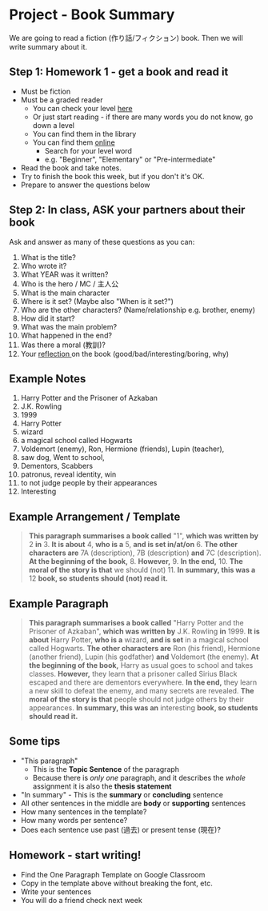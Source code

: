 # Project - Book Summary
We are going to read a fiction (作り話/フィクション) book. 
Then we will write summary about it. 

## Step 1: Homework 1 - get a book and read it
* Must be fiction
* Must be a graded reader 
    * You can check your level [here](http://www.macmillanreaders.com/level-test/) 
    * Or just start reading - if there are many words you do not know, go down a level
    * You can find them in the library
    * You can find them [online](https://elib.maruzen.co.jp/elib/html/BookList?11)
        * Search for your level word 
        * e.g. "Beginner", "Elementary" or "Pre-intermediate"
* Read the book and take notes. 
* Try to finish the book this week, but if you don't it's OK. 
* Prepare to answer the questions below

## Step 2: In class, ASK your partners about their book
Ask and answer as many of these questions as you can:

1. What is the title?                          
2. Who wrote it?                                
3. What YEAR was it written?       
4. Who is the hero / MC / 主人公          
5. What is the main character          
6. Where is it set? (Maybe also "When is it set?")
7. Who are the other characters? (Name/relationship e.g. brother, enemy)       
8. How did it start?                
9. What was the main problem?      
10. What happened in the end? 
11. Was there a moral (教訓)?             
12. Your [reflection ](https://alba-english.org/Style-WriteReadingAndListeningReflections.html)on the book (good/bad/interesting/boring, why)


## Example Notes
1. Harry Potter and the Prisoner of Azkaban
2. J.K. Rowling
3. 1999
4. Harry Potter
5. wizard
6. a magical school called Hogwarts
7. Voldemort (enemy), Ron, Hermione (friends), Lupin (teacher), 
8. saw dog, Went to school, 
9. Dementors, Scabbers
10. patronus, reveal identity, win
11. to not judge people by their appearances
12. Interesting 
    
## Example Arrangement / Template

> **This paragraph summarises a book called** "1", **which was written by** 2 **in** 3. **It is about** 4, **who is a** 5, **and is set in/at/on** 6.  **The other characters are** 7A (description), 7B (description) **and** 7C (description). **At the beginning of the book,** 8. **However,** 9. **In the end,** 10. **The moral of the story is that** we should (not) 11. **In summary, this was a** 12 **book, so students should (not) read it.**

## Example Paragraph
> **This paragraph summarises a book called** "Harry Potter and the Prisoner of Azkaban", **which was written by** J.K. Rowling **in** 1999. **It is about** Harry Potter, **who is a** wizard, **and is set** in a magical school called Hogwarts.  **The other characters are** Ron (his friend), Hermione (another friend), Lupin (his godfather) **and** Voldemort (the enemy). **At the beginning of the book,** Harry as usual goes to school and takes classes. **However,** they learn that a prisoner called Sirius Black escaped and there are dementors everywhere. **In the end,** they learn a new skill to defeat the enemy, and many secrets are revealed. **The moral of the story is that** people should not judge others by their appearances. **In summary, this was an** interesting **book, so students should read it.**

## Some tips
* "This paragraph"
    * This is the **Topic Sentence** of the paragraph
    * Because there is *only one* paragraph, and it describes the *whole* assignment it is also the **thesis statement**
* "In summary" - This is the **summary** or **concluding** sentence
* All other sentences in the middle are **body** or **supporting** sentences
* How many sentences in the template?
* How many words per sentence?
* Does each sentence use past (過去) or present tense (現在)? 

## Homework - start writing!
* Find the One Paragraph Template on Google Classroom
* Copy in the template above without breaking the font, etc. 
* Write your sentences 
* You will do a friend check next week





